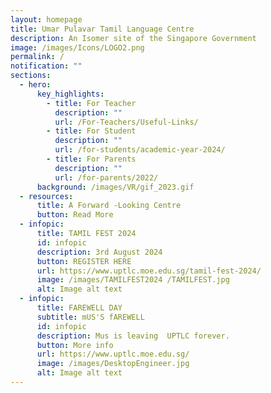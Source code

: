 ```yaml
---
layout: homepage
title: Umar Pulavar Tamil Language Centre
description: An Isomer site of the Singapore Government
image: /images/Icons/LOGO2.png
permalink: /
notification: ""
sections:
  - hero:
      key_highlights:
        - title: For Teacher
          description: ""
          url: /For-Teachers/Useful-Links/
        - title: For Student
          description: ""
          url: /for-students/academic-year-2024/
        - title: For Parents
          description: ""
          url: /for-parents/2022/
      background: /images/VR/gif_2023.gif
  - resources:
      title: A Forward -Looking Centre
      button: Read More
  - infopic:
      title: TAMIL FEST 2024
      id: infopic
      description: 3rd August 2024
      button: REGISTER HERE
      url: https://www.uptlc.moe.edu.sg/tamil-fest-2024/
      image: /images/TAMILFEST2024 /TAMILFEST.jpg
      alt: Image alt text
  - infopic:
      title: FAREWELL DAY
      subtitle: mUS'S fAREWELL
      id: infopic
      description: Mus is leaving  UPTLC forever.
      button: More info
      url: https://www.uptlc.moe.edu.sg/
      image: /images/DesktopEngineer.jpg
      alt: Image alt text
---
```


